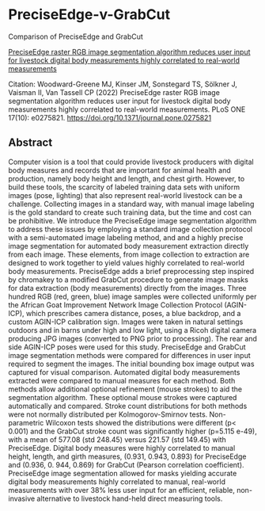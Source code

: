 # PreciseEdge-v-GrabCut
Comparison of PreciseEdge and GrabCut 

[PreciseEdge raster RGB image segmentation algorithm reduces user input for livestock digital body measurements highly correlated to real-world measurements](https://journals.plos.org/plosone/article?id=10.1371/journal.pone.0275821)

Citation: Woodward-Greene MJ, Kinser JM, Sonstegard TS, Sölkner J, Vaisman II, Van Tassell CP (2022) PreciseEdge raster RGB image segmentation algorithm reduces user input for livestock digital body measurements highly correlated to real-world measurements. PLoS ONE 17(10): e0275821. https://doi.org/10.1371/journal.pone.0275821

## Abstract
 
Computer vision is a tool that could provide livestock producers with digital body measures and records that are important for animal health and production, namely body height and length, and chest girth. However, to build these tools, the scarcity of labeled training data sets with uniform images (pose, lighting) that also represent real-world livestock can be a challenge. Collecting images in a standard way, with manual image labeling is the gold standard to create such training data, but the time and cost can be prohibitive. We introduce the PreciseEdge image segmentation algorithm to address these issues by employing a standard image collection protocol with a semi-automated image labeling method, and and a highly precise image segmentation for automated body measurement extraction directly from each image. These elements, from image collection to extraction are designed to work together to yield values highly correlated to real-world body measurements. PreciseEdge adds a brief preprocessing step inspired by chromakey to a modified GrabCut procedure to generate image masks for data extraction (body measurements) directly from the images. Three hundred RGB (red, green, blue) image samples were collected uniformly per the African Goat Improvement Network Image Collection Protocol (AGIN-ICP), which prescribes camera distance, poses, a blue backdrop, and a custom AGIN-ICP calibration sign. Images were taken in natural settings outdoors and in barns under high and low light, using a Ricoh digital camera producing JPG images (converted to PNG prior to processing). The rear and side AGIN-ICP poses were used for this study. PreciseEdge and GrabCut image segmentation methods were compared for differences in user input required to segment the images. The initial bounding box image output was captured for visual comparison. Automated digital body measurements extracted were compared to manual measures for each method. Both methods allow additional optional refinement (mouse strokes) to aid the segmentation algorithm. These optional mouse strokes were captured automatically and compared. Stroke count distributions for both methods were not normally distributed per Kolmogorov-Smirnov tests. Non-parametric Wilcoxon tests showed the distributions were different (p< 0.001) and the GrabCut stroke count was significantly higher (p=5.115 e-49), with a mean of 577.08 (std 248.45) versus 221.57 (std 149.45) with PreciseEdge. Digital body measures were highly correlated to manual height, length, and girth measures, (0.931, 0.943, 0.893) for PreciseEdge and (0.936, 0. 944, 0.869) for GrabCut (Pearson correlation coefficient). PreciseEdge image segmentation allowed for masks yielding accurate digital body measurements highly correlated to manual, real-world measurements with over 38% less user input for an efficient, reliable, non-invasive alternative to livestock hand-held direct measuring tools.
